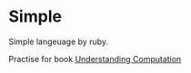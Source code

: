 # Simple

Simple langeuage by ruby.

Practise for book [Understanding Computation](https://book.douban.com/subject/26148763/)
